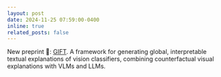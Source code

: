 ```yaml
---
layout: post
date: 2024-11-25 07:59:00-0400
inline: true
related_posts: false
---
```


New preprint :gift:: [GIFT](/publications#zablocki2025gift). A framework for generating global, interpretable textual explanations of vision classifiers, combining counterfactual visual explanations with VLMs and LLMs.
